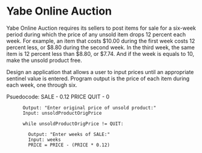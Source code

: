 # Yabe Online Auction

Yabe Online Auction requires its sellers to post items for sale for a six-week period during which the price of any unsold item drops 12 percent each week. For example, an item that costs $10.00 during the first week costs 12 percent less, or $8.80 during the second week. In the third week, the same item is 12 percent less than $8.80, or $7.74. And if the week is equals to 10, make the unsold product free.

Design an application that allows a user to input prices until an appropriate sentinel value is entered. Program output is the price of each item during each week, one through six.


Psuedocode:
          SALE - 0.12
          PRICE
          QUIT - 0

          Output: "Enter original price of unsold product:"
          Input: unsoldProductOrigPrice

          while unsoldProductOrigPrice != QUIT:
          
            Output: "Enter weeks of SALE:"
            Input: weeks
            PRICE = PRICE - (PRICE * 0.12)
